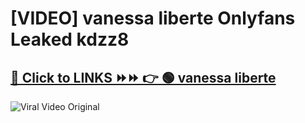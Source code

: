 
 # [VIDEO] vanessa liberte Onlyfans Leaked kdzz8

## <h2><a href="https://clipsfans.com/vanessa_liberte&ref=git">🔗 Click to LINKS ⏩⏩ 👉 🟢 vanessa liberte </a></h2>

<a href="https://clipsfans.com/vanessa_liberte&ref=git" rel="nofollow" data-target="animated-image.originalLink"><img src="https://i.ibb.co.com/xMMVF88/686577567.gif" alt="Viral Video Original" style="max-width: 100%; display: inline-block;" data-target="animated-image.originalImage"></a>

